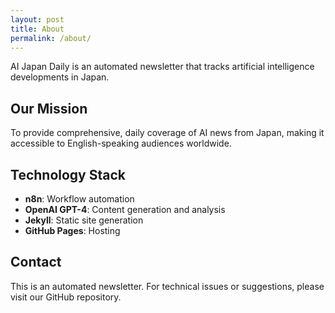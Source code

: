 ```yaml
---
layout: post
title: About
permalink: /about/
---
```


AI Japan Daily is an automated newsletter that tracks artificial intelligence developments in Japan. 

## Our Mission

To provide comprehensive, daily coverage of AI news from Japan, making it accessible to English-speaking audiences worldwide.

## Technology Stack

- **n8n**: Workflow automation
- **OpenAI GPT-4**: Content generation and analysis
- **Jekyll**: Static site generation
- **GitHub Pages**: Hosting

## Contact

This is an automated newsletter. For technical issues or suggestions, please visit our GitHub repository.